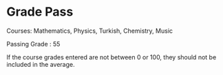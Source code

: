 # Grade Pass
Courses: Mathematics, Physics, Turkish, Chemistry, Music

Passing Grade : 55

If the course grades entered are not between 0 or 100, they should not be included in the average.